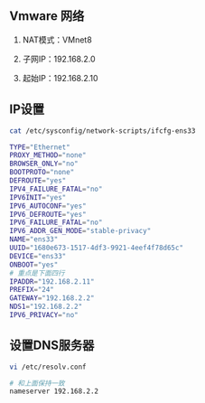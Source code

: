 ## Vmware 网络

1. NAT模式：VMnet8

2. 子网IP：192.168.2.0

3. 起始IP：192.168.2.10

## IP设置

```bash
cat /etc/sysconfig/network-scripts/ifcfg-ens33
```

```bash
TYPE="Ethernet"
PROXY_METHOD="none"
BROWSER_ONLY="no"
BOOTPROTO="none"
DEFROUTE="yes"
IPV4_FAILURE_FATAL="no"
IPV6INIT="yes"
IPV6_AUTOCONF="yes"
IPV6_DEFROUTE="yes"
IPV6_FAILURE_FATAL="no"
IPV6_ADDR_GEN_MODE="stable-privacy"
NAME="ens33"
UUID="1680e673-1517-4df3-9921-4eef4f78d65c"
DEVICE="ens33"
ONBOOT="yes"
# 重点是下面四行
IPADDR="192.168.2.11"
PREFIX="24"
GATEWAY="192.168.2.2"
NDS1="192.168.2.2"
IPV6_PRIVACY="no"
```

## 设置DNS服务器

```bash
vi /etc/resolv.conf
```
```bash
# 和上面保持一致
nameserver 192.168.2.2
```